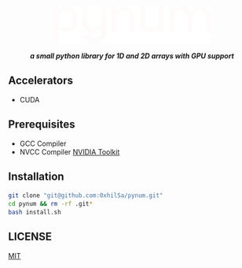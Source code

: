 <p align="center">
  <img src="./docs/pynum_light.png" alt="pynum">
</p>
<p align="center"><strong><em>a small python library for 1D and 2D arrays with GPU support</em></strong></p>

## Accelerators
- CUDA

## Prerequisites
  - GCC Compiler
  - NVCC Compiler <a href="https://developer.nvidia.com/cuda-downloads" target="_blank">NVIDIA Toolkit</a>

## Installation
  ```bash
  git clone "git@github.com:0xhilSa/pynum.git"
  cd pynum && rm -rf .git*
  bash install.sh
  ```

## LICENSE
[MIT](./LICENSE)
